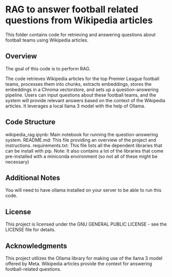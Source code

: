 # RAG to answer football related questions from Wikipedia articles
This folder contains code for retrieving and answering questions about football teams using Wikipedia articles.

## Overview
The goal of this code is to perform RAG. 

The code retrieves Wikipedia articles for the top Premier League football teams, processes them into chunks, extracts embeddings, stores the embeddings in a Chroma vectorstore, and sets up a question-answering pipeline. Users can input questions about these football teams, and the system will provide relevant answers based on the context of the Wikipedia articles. It leverages a local llama 3 model with the help of Ollama.

## Code Structure
wikipedia_rag.ipynb: Main notebook for running the question-answering system.
README.md: This file providing an overview of the project and instructions.
requirements.txt: This file lists all the dependent libraries that can be install with pip. Note: It also contains a lot of the libraries that come pre-installed with a miniconda environment (so not all of these might be necessary)

## Additional Notes
You will need to have ollama installed on your server to be able to run this code.

## License
This project is licensed under the  GNU GENERAL PUBLIC LICENSE - see the LICENSE file for details.

## Acknowledgments
This project utilizes the Ollama library for making use of the llama 3 model offered by Meta.
Wikipedia articles provide the context for answering football-related questions.

